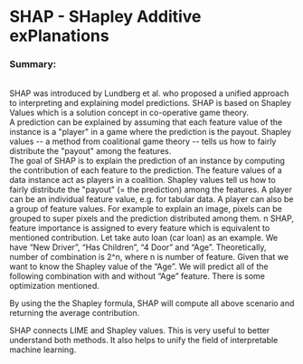 # SHAP - SHapley Additive exPlanations 

<h3>Summary:</h3><br/>
SHAP was introduced by Lundberg et al. who proposed a unified approach to interpreting and explaining model predictions. SHAP is based on Shapley Values which is a solution concept in co-operative game theory. 
<br/>
A prediction can be explained by assuming that each feature value of the instance is a "player" in a game where the prediction is the payout. Shapley values -- a method from coalitional game theory -- tells us how to fairly distribute the "payout" among the features. <br/>
The goal of SHAP is to explain the prediction of an instance by computing the contribution of each feature to the prediction. The feature values of a data instance act as players in a coalition. Shapley values tell us how to fairly distribute the "payout" (= the prediction) among the features. A player can be an individual feature value, e.g. for tabular data. A player can also be a group of feature values. For example to explain an image, pixels can be grouped to super pixels and the prediction distributed among them. n SHAP, feature importance is assigned to every feature which is equivalent to mentioned contribution. Let take auto loan (car loan) as an example. We have “New Driver”, “Has Children”, “4 Door” and “Age”.
Theoretically, number of combination is 2^n, where n is number of feature. Given that we want to know the Shapley value of the “Age”. We will predict all of the following combination with and without “Age” feature. There is some optimization mentioned. <br/>

By using the the Shapley formula, SHAP will compute all above scenario and returning the average contribution. <br/>

SHAP connects LIME and Shapley values. This is very useful to better understand both methods. It also helps to unify the field of interpretable machine learning.


